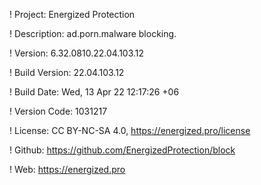! Project: Energized Protection

! Description: ad.porn.malware blocking.

! Version: 6.32.0810.22.04.103.12

! Build Version: 22.04.103.12

! Build Date: Wed, 13 Apr 22 12:17:26 +06

! Version Code: 1031217

! License: CC BY-NC-SA 4.0, https://energized.pro/license

! Github: https://github.com/EnergizedProtection/block

! Web: https://energized.pro
